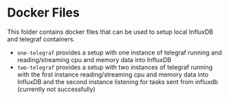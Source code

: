 # Docker Files

This folder contains docker files that can be used to setup local InfluxDB and telegraf containers.

- `one-telegraf` provides a setup with one instance of telegraf running and reading/streaming cpu and memory data into InfluxDB
- `two-telegraf` provides a setup with two instances of telegraf running with the first instance reading/streaming cpu and memory data into InfluxDB and the second instance listening for tasks sent from influxdb (currently not successfully)
